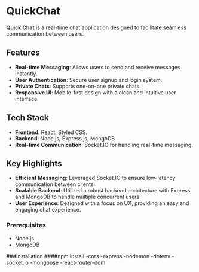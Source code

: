 # QuickChat


**Quick Chat** is a real-time chat application designed to facilitate seamless communication between users.

## Features
- **Real-time Messaging**: Allows users to send and receive messages instantly.
- **User Authentication**: Secure user signup and login system.
- **Private Chats**: Supports one-on-one private chats.
- **Responsive UI**: Mobile-first design with a clean and intuitive user interface.

## Tech Stack
- **Frontend**: React, Styled CSS.
- **Backend**: Node.js, Express.js, MongoDB
- **Real-time Communication**: Socket.IO for handling real-time messaging.

## Key Highlights
- **Efficient Messaging**: Leveraged Socket.IO to ensure low-latency communication between clients.
- **Scalable Backend**: Utilized a robust backend architecture with Express and MongoDB to handle multiple concurrent users.
- **User Experience**: Designed with a focus on UX, providing an easy and engaging chat experience.



### Prerequisites
- Node.js
- MongoDB

###Installation 
####npm install
-cors
-express
-nodemon
-dotenv
-socket.io
-mongoose
-react-router-dom






